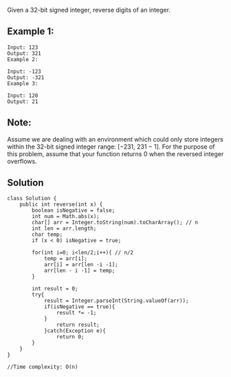 Given a 32-bit signed integer, reverse digits of an integer.

## Example 1:
```
Input: 123
Output: 321
Example 2:
```
```
Input: -123
Output: -321
Example 3:
```
```
Input: 120
Output: 21
```

## Note:
Assume we are dealing with an environment which could only store integers within the 32-bit signed integer range: [−231,  231 − 1]. For the purpose of this problem, assume that your function returns 0 when the reversed integer overflows.

## Solution
```
class Solution {
    public int reverse(int x) {
        boolean isNegative = false;
        int num = Math.abs(x);
        char[] arr = Integer.toString(num).toCharArray(); // n
        int len = arr.length;
        char temp;
        if (x < 0) isNegative = true;

        for(int i=0; i<len/2;i++){ // n/2
            temp = arr[i];
            arr[i] = arr[len -i -1];
            arr[len - i -1] = temp;
        }
        
        int result = 0;
        try{
            result = Integer.parseInt(String.valueOf(arr));
            if(isNegative == true){
                result *= -1;
            }
                return result;
            }catch(Exception e){
                return 0;
        }
    }
}

//Time complexity: O(n)
```
